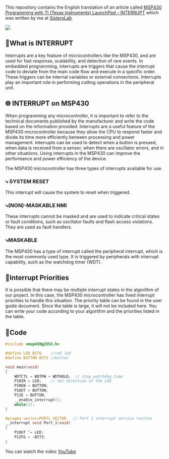 This repository contains the English translation of an article called [MSP430 Programming with TI (Texas Instruments) LaunchPad – INTERRUPT](https://sisterslab.co/ti-texas-instruments-launchpad-ile-msp430-programlama-interrupt/) which was written by me at [SistersLab](https://sisterslab.co/).

[![](https://img.shields.io/badge/YouTubeVideo-passing-880414)](https://www.youtube.com/shorts/WCnWrJF-mnI) 

## :closed_book:What is INTERRUPT
Interrupts are a key feature of microcontrollers like the MSP430, and are used for fast response, scalability, and detection of rare events. In embedded programming, interrupts are triggers that cause the interrupt code to deviate from the main code flow and execute in a specific order. These triggers can be internal variables or external connections. Interrupts play an important role in performing cutting operations in the peripheral unit.

## :globe_with_meridians: INTERRUPT on MSP430
When programming any microcontroller, it is important to refer to the technical documents published by the manufacturer and write the code based on the information provided. Interrupts are a useful feature of the MSP430 microcontroller because they allow the CPU to respond faster and divide its time more efficiently between processing and power management. Interrupts can be used to detect when a button is pressed, when data is received from a sensor, when there are oscillator errors, and in other situations. Using interrupts in the MSP430 can improve the performance and power efficiency of the device.

The MSP430 microcontroller has three types of interrupts available for use.

### ⤷ SYSTEM RESET

This interrupt will cause the system to reset when triggered.

### ⤷(NON)-MASKABLE NMI

These interrupts cannot be masked and are used to indicate critical states or fault conditions, such as oscillator faults and flash access violations. They are used as fault handlers.

### ⤷MASKABLE

The MSP430 has a type of interrupt called the peripheral interrupt, which is the most commonly used type. It is triggered by peripherals with interrupt capability, such as the watchdog timer (WDT).

## :book:Interrupt Priorities
It is possible that there may be multiple interrupt states in the algorithm of our project. In this case, the MSP430 microcontroller has fixed interrupt priorities to handle this situation. The priority table can be found in the user guide document. Since the table is large, it will not be included here. You can write your code according to your algorithm and the priorities listed in the table.

## :rocket:Code
```c
#include <msp430g2553.h>

#define LED BIT6    //red led
#define BUTTON BIT3 //button

void main(void)
{
    WDTCTL = WDTPW + WDTHOLD;  // stop watchdog time
    P1DIR = LED;    // Set direction of the LED
    P1REN = BUTTON;
    P1OUT = BUTTON;
    P1IE = BUTTON;
    __enable_interrupt();
    while(1);
}

#pragma vector=PORT1_VECTOR   // Port 1 interrupt service routine 
__interrupt void Port_1(void)
{
    P1OUT ^= LED;
    P1IFG = ~BIT3;
}
```

You can watch the video [YouTube](https://www.youtube.com/shorts/WCnWrJF-mnI?&ab_channel=Dicle)
